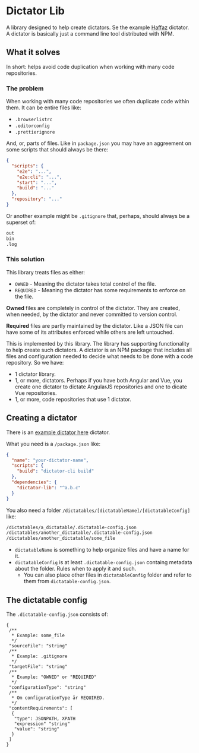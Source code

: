 # Dictator Lib

A library designed to help create dictators. Se the example [Haffaz](https://github.com/tomasbjerre/haffaz) dictator. A dictator is basically just a command line tool distributed with NPM.

## What it solves

In short: helps avoid code duplication when working with many code repositories.

### The problem

When working with many code repositories we often duplicate code within them. It can be entire files like:

- `.browserlistrc`
- `.editorconfig`
- `.prettierignore`

And, or, parts of files. Like in `package.json` you may have an aggreement on some scripts that should always be there:

```json
{
  "scripts": {
    "e2e": "...",
    "e2e:cli": "...",
    "start": "...",
    "build": "..."
  },
  "repository": "..."
}
```

Or another example might be `.gitignore` that, perhaps, should always be a superset of:

```bash
out
bin
.log
```

### This solution

This library treats files as either:

- `OWNED` - Meaning the dictator takes total control of the file.
- `REQUIRED` - Meaning the dictator has some requirements to enforce on the file.

**Owned** files are completely in control of the dictator. They are created, when needed, by the dictator and never committed to version control.

**Required** files are partly maintained by the dictator. Like a JSON file can have some of its attributes enforced while others are left untouched.

This is implemented by this library. The library has supporting functionality to help create such dictators. A dictator is an NPM package that includes all files and configuration needed to decide what needs to be done with a code repository. So we have:

- 1 dictator library.
- 1, or more, dictators. Perhaps if you have both Angular and Vue, you create one dictator to dictate AngularJS repositories and one to dicate Vue repositories.
- 1, or more, code repositories that use 1 dictator.

## Creating a dictator

There is an [example dictator here](https://github.com/tomasbjerre/haffaz) dictator.

What you need is a `/package.json` like:

```json
{
  "name": "your-dictator-name",
  "scripts": {
    "build": "dictator-cli build"
  },
  "dependencies": {
    "dictator-lib": "^a.b.c"
  }
}
```

You also need a folder `/dictatables/[dictatableName]/[dictatableConfig]` like:

```bash
/dictatables/a_dictatable/.dictatable-config.json
/dictatables/another_dictatable/.dictatable-config.json
/dictatables/another_dictatable/some_file
```

- `dictatableName` is something to help organize files and have a name for it.
- `dictatableConfig` is at least `.dictatable-config.json` containg metadata about the folder. Rules when to apply it and such.
  - You can also place other files in `dictatableConfig` folder and refer to them from `dictatable-config.json`.

## The dictatable config

The `.dictatable-config.json` consists of:

```
{
 /**
  * Example: some_file
  */
 "sourceFile": "string"
 /**
  * Example: .gitignore
  */
 "targetFile": "string"
 /**
  * Example: "OWNED" or "REQUIRED"
  */
 "configurationType": "string"
 /**
  * Om configurationType är REQUIRED.
  */
 "contentRequirements": [
  {
   "type": JSONPATH, XPATH
   "expression" "string"
   "value": "string"
  }
 ]
}

```
